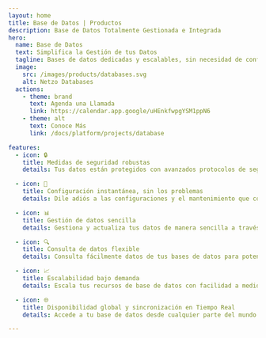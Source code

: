 ```yaml
---
layout: home
title: Base de Datos | Productos
description: Base de Datos Totalmente Gestionada e Integrada
hero:
  name: Base de Datos
  text: Simplifica la Gestión de tus Datos
  tagline: Bases de datos dedicadas y escalables, sin necesidad de configuración, para cada aplicación que construyas en Netzo.
  image:
    src: /images/products/databases.svg
    alt: Netzo Databases
  actions:
    - theme: brand
      text: Agenda una Llamada
      link: https://calendar.app.google/uHEnkfwpgYSM1ppN6
    - theme: alt
      text: Conoce Más
      link: /docs/platform/projects/database

features:
  - icon: 🔒
    title: Medidas de seguridad robustas
    details: Tus datos están protegidos con avanzados protocolos de seguridad, incluyendo cifrado en reposo.

  - icon: 🚀
    title: Configuración instantánea, sin los problemas
    details: Dile adiós a las configuraciones y el mantenimiento que consumen tiempo. Accede a una base de datos completamente gestionada y portátil lista para tus aplicaciones.

  - icon: 📊
    title: Gestión de datos sencilla
    details: Gestiona y actualiza tus datos de manera sencilla a través de una interfaz amigable, tan fácil como editar una hoja de cálculo.

  - icon: 🔍
    title: Consulta de datos flexible
    details: Consulta fácilmente datos de tus bases de datos para potenciar otras aplicaciones, dándote la flexibilidad de aprovechar tus datos.

  - icon: 📈
    title: Escalabilidad bajo demanda
    details: Escala tus recursos de base de datos con facilidad a medida que crecen las necesidades de tu aplicación, sin complicaciones.

  - icon: 🌐
    title: Disponibilidad global y sincronización en Tiempo Real
    details: Accede a tu base de datos desde cualquier parte del mundo con sincronización de datos en tiempo real, garantizando un rendimiento óptimo para tu diversa base de usuarios globales.

---
```


<script setup>
import BannerCta from '@theme/components/banners/BannerCta.vue'
import Footer from '@theme/components/Footer.vue'
import locale from '@theme/../../locales/es'
</script>

<section class="mt-32">
  <BannerCta v-bind="locale.home.sectionBannerCta" />

  <!-- <NewsLetter /> -->

  <Footer v-bind="locale.footer" />
</section>